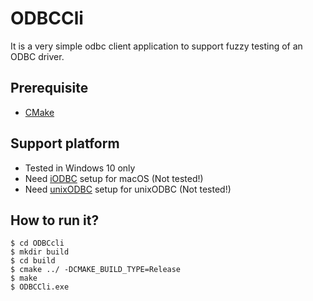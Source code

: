 # ODBCCli

It is a very simple odbc client application to support fuzzy testing of an ODBC driver.

## Prerequisite
- [CMake](https://cmake.org/)

## Support platform
- Tested in Windows 10 only
- Need [iODBC](http://www.iodbc.org/dataspace/doc/iodbc/wiki/iodbcWiki/WelcomeVisitors) setup for macOS (Not tested!)
- Need [unixODBC](http://www.unixodbc.org/) setup for unixODBC (Not tested!)

## How to run it?
```
$ cd ODBCcli
$ mkdir build
$ cd build
$ cmake ../ -DCMAKE_BUILD_TYPE=Release
$ make
$ ODBCCli.exe
```